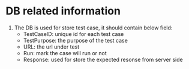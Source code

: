 # DB related information
1. The DB is used for store test case, it should contain below field: 
     - TestCaseID: unique id for each test case
     - TestPurpose: the purpose of the test case
     - URL: the url under test
     - Run: mark the case will run or not
     - Response: used for store the expected resonse from server side
